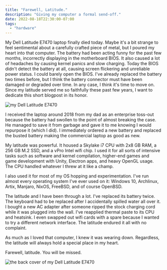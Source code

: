 ```yaml
---
title: "Farewell, Latitude."
description: "Giving my computer a formal send-off."
date: 2022-08-18T22:30:00-07:00
tags:
  - "hardware"
---
```


My Dell Latitude E7470 laptop finally died today. Maybe it's a bit strange to feel sentimental about a carefully crafted piece of metal, but I poured my heart into that computer. The battery had been acting funny for the past few months, incorrectly displaying in the motherboard BIOS. It also caused a lot of headaches by causing kernel panics and slow charging. Today the BIOS didn't detect the battery at all, causing screen flickering and unreliable power status. I could barely open the BIOS. I've already replaced the battery two times before, but I think the battery connector must have been damaged or degraded over time. In any case, I think it's time to move on. Since my latitude served me so faithfully these past few years, I want to dedicate this short blogpost in its honor.

![my Dell Latitude E7470](/static/thoughts/22/latitude-1.jpg)

I received the laptop around 2018 from my dad as an enterprise toss-out because the battery had swollen to the point of almost breaking the case. He managed to save it from garbage and gave it to me knowing I would repurpose it (which I did). I immediately ordered a new battery and replaced the busted battery making the commercial laptop as good as new.

My latitude was powerful. It housed a Skylake i7 CPU with 2x8 GB RAM, a 256 GB M.2 SSD, and a vPro Intel wifi chip. I used it for all sorts of intensive tasks such as software and kernel compilation, higher-end games and game development with Unity, Electron apps, and heavy OpenGL usage. The CPU handled whatever I threw at it like a champ.

I also used it for most of my OS hopping and experimentation. I've run almost every operating system I've ever used on it: Windows 10, Archlinux, Artix, Manjaro, NixOS, FreeBSD, and of course OpenBSD.

The latitude and I have been through a lot. I've replaced its battery twice. The keyboard had to be replaced after I accidentally spilled water all over it. I bought a new AC adapter after someone ripped the stock charging cord while it was plugged into the wall. I've reapplied thermal paste to its CPU and heatsink. I even swapped out wifi cards with a spare because I wanted to try a different network interface. The latitude endured it all with no complaint.

As much as I loved that computer, I knew it was wearing down. Regardless, the latitude will always hold a special place in my heart.

Farewell, latitude. You will be missed.

![the back cover of my Dell Latitude E7470](/static/thoughts/22/latitude-2.jpg)
